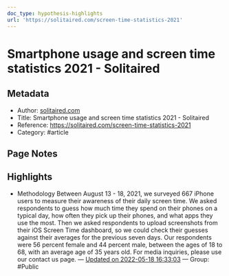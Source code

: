 ```yaml
---
doc_type: hypothesis-highlights
url: 'https://solitaired.com/screen-time-statistics-2021'
---
```


# Smartphone usage and screen time statistics 2021 - Solitaired

## Metadata
- Author: [solitaired.com]()
- Title: Smartphone usage and screen time statistics 2021 - Solitaired
- Reference: https://solitaired.com/screen-time-statistics-2021
- Category: #article

## Page Notes
## Highlights
- Methodology Between August 13 - 18, 2021, we surveyed 667 iPhone users to measure their awareness of their daily screen time. We asked respondents to guess how much time they spend on their phones on a typical day, how often they pick up their phones, and what apps they use the most. Then we asked respondents to upload screenshots from their iOS Screen Time dashboard, so we could check their guesses against their averages for the previous seven days. Our respondents were 56 percent female and 44 percent male, between the ages of 18 to 68, with an average age of 35 years old. For media inquiries, please use our contact us page. — [Updated on 2022-05-18 16:33:03](https://hyp.is/wNKWntZ8Eey54aN-JPGk0A/solitaired.com/screen-time-statistics-2021) — Group: #Public



